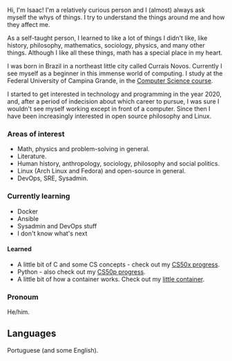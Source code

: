 Hi, I'm Isaac! I'm a relatively curious person and I (almost) always ask myself the whys of things. I try to understand the things around me and how they affect me.

As a self-taught person, I learned to like a lot of things I didn't like, like history, philosophy, mathematics, sociology, physics, and many other things.
Although I like all these things, math has a special place in my heart.

I was born in Brazil in a northeast little city called Currais Novos. Currently I see myself as a beginner in this immense world of computing. I study at the Federal University of Campina Grande, in the [Computer Science course](https://www.computacao.ufcg.edu.br/).

I started to get interested in technology and programming in the year 2020, and, after a period of indecision about which career to pursue, I was sure I wouldn't see myself working except in front of a computer. Since then I have been increasingly interested in open source philosophy and Linux.

### Areas of interest
- Math, physics and problem-solving in general.
- Literature.
- Human history, anthropology, sociology, philosophy and social politics.
- Linux (Arch Linux and Fedora) and open-source in general.
- DevOps, SRE, Sysadmin.

### Currently learning
- Docker
- Ansible
- Sysadmin and DevOps stuff
- I don't know what's next

#### Learned
- A little bit of C and some CS concepts - check out my [CS50x progress](https://github.com/isaacvicente/CS50x-2022).
- Python - also check out my [CS50p progress](https://github.com/isaacvicente/CS50p-2022).
- A little bit of how a container works. Check out my [little container](https://github.com/isaacvicente/little-container).

### Pronoum
He/him.

## Languages
Portuguese (and some English).
